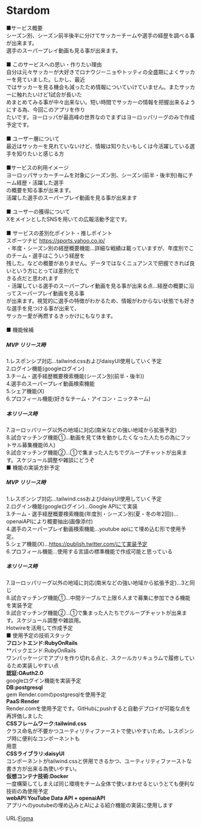 # Stardom<br>

■サービス概要<br>
シーズン別、シーズン前半後半に分けてサッカーチームや選手の経歴を調べる事が出来ます。<br>
選手のスーパープレイ動画も見る事が出来ます。<br>
<br>
■ このサービスへの思い・作りたい理由<br>
自分は元々サッカーが大好きでロナウジーニョやトッティの全盛期によくサッカーを見ていました。しかし、最近<br>
ではサッカーを見る機会も減ったため情報についていけていません。またサッカーに触れたいけど1試合が長いた<br>
めまとめてみる事が中々出来ない。短い時間でサッカーの情報を把握出来るようにする為、今回このアプリを作り<br>
たいです。ヨーロッパが最高峰の世界なのでまずはヨーロッパリーグのみで作成予定です。<br>
<br>
■ ユーザー層について<br>
最近はサッカーを見れていないけど、情報は知りたいもしくは今活躍している選手を知りたいと感じる方<br>
<br>
■サービスの利用イメージ<br>
ヨーロッパサッカーチームを対象にシーズン別、シーズン(前半・後半別)毎にチーム経歴・活躍した選手<br>
の概要を知る事が出来ます。<br>
活躍した選手のスーパープレイ動画を見る事が出来ます<br>
<br>
■ ユーザーの獲得について<br>
XをメインとしたSNSを用いての広報活動予定です。<br>
<br>
■ サービスの差別化ポイント・推しポイント<br>
スポーツナビ
https://sports.yahoo.co.jp/<br>
・年度・シーズン別の経歴概要機能…詳細な戦績は載っていますが、年度別でこのチーム・選手はこういう経歴を<br>
残した。などの概要がありません。データではなくニュアンスで把握できれば良いという方にとっては差別化で<br>
きる点だと思われます<br>
・活躍している選手のスーパープレイ動画を見る事が出来る点…経歴の概要に沿ってスーパープレイ動画を見る事<br>
が出来ます。視覚的に選手の特徴がわかるため、情報がわからない状態でも好きな選手を見つける事が出来て、<br>
サッカー愛が再燃するきっかけにもなります。<br>
<br>
■ 機能候補<br>
##### MVP リリース時<br>
1.レスポンシブ対応…tailwind.cssおよびdaisyUI使用していく予定<br>
2.ログイン機能(googleログイン)<br>
3.チーム・選手経歴概要検索機能(シーズン別(前半・後半))<br>
4.選手のスーパープレイ動画検索機能<br>
5.シェア機能(X)<br>
6.プロフィール機能(好きなチーム・アイコン・ニックネーム)<br>
##### 本リリース時<br>
7.ヨーロッパリーグ以外の地域に対応(南米などの強い地域から拡張予定)<br>
8.試合マッチング機能①…動画を見て体を動かしたくなった人たちの為にフットサル募集機能(6人)<br>
9.試合マッチング機能②…①で集まった人たちでグループチャットが出来ます。スケジュール調整や雑談にどうぞ<br>
■ 機能の実装方針予定<br>
##### MVP リリース時<br>
1.レスポンシブ対応…tailwind.cssおよびdaisyUI使用していく予定<br>
2.ログイン機能(googleログイン)…Google APIにて実装<br>
3.チーム・選手経歴概要検索機能(年度別・シーズン別(夏・冬の年2回))…openaiAPIにより概要抽出(画像添付)<br>
4.選手のスーパープレイ動画検索機能…youtube apiにて埋め込む形で使用予定。<br>
5.シェア機能(X)…https://publish.twitter.com/にて実装予定<br>
6.プロフィール機能…使用する言語の標準機能で作成可能と思っている<br>
##### 本リリース時<br>
7.ヨーロッパリーグ以外の地域に対応(南米などの強い地域から拡張予定)…3と同じ<br>
8.試合マッチング機能①…中間テーブルで上限６人まで募集に参加できる機能を実装予定<br>
9.試合マッチング機能②…①で集まった人たちでグループチャットが出来ます。スケジュール調整や雑談用。<br>
Hotwireを活用して作成予定<br>
■ 使用予定の技術スタック<br>
**フロントエンド:RubyOnRails**<br>
**バックエンド:RubyOnRails<br>
ワンパッケージでアプリを作り切れる点と、スクールカリキュラムで履修しているため実装しやすい点<br>
**認証:OAuth2.0**<br>
googleログイン機能を実装予定<br>
**DB:postgresql**<br>
gem Render.comのpostgresqlを使用予定<br>
**PaaS:Render**<br>
Render.comを使用予定です。GitHubにpushすると自動デプロイが可能な点を再評価しました<br>
**CSSフレームワーク:tailwind.css**<br>
クラス命名が不要かつユーティリティファーストで使いやすいため。レスポンシブ時に便利なコンポーネントも<br>
用意<br>
**CSSライブラリ:daisyUI**<br>
コンポーネントがtailwind.cssと併用できるかつ、ユーティリティファーストな書き方が出来る為使いやすい。<br>
**仮想コンテナ技術:Docker**<br>
一度構築してしまえば同じ環境をチーム全体で使いまわせるというとても便利な技術の為使用予定<br>
**webAPI:YouTube Data API + openaiAPI**<br>
アプリへのyoutubeの埋め込みとAIによる紹介機能の実装に使用します<br>
<br>
URL:[Figma](https://www.figma.com/file/dT7N4wgIYvc2ioLLQN6OE9/Stardom-PC?type=design&node-id=0%3A1&mode=design&t=hNDB6tsluNwnaoc8-1)<br>
